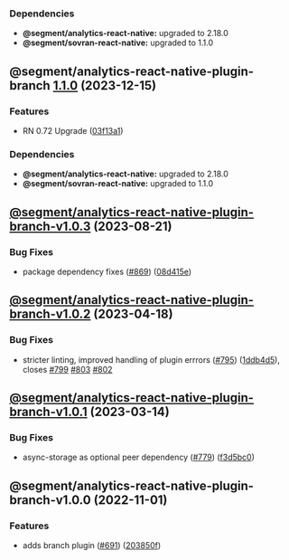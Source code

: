 ### Dependencies

* **@segment/analytics-react-native:** upgraded to 2.18.0
* **@segment/sovran-react-native:** upgraded to 1.1.0

## @segment/analytics-react-native-plugin-branch [1.1.0](https://github.com/segmentio/analytics-react-native/compare/@segment/analytics-react-native-plugin-branch-v1.0.3...@segment/analytics-react-native-plugin-branch-v1.1.0) (2023-12-15)


### Features

* RN 0.72 Upgrade ([03f13a1](https://github.com/segmentio/analytics-react-native/commit/03f13a19c79d8aaad726639de5f0327c748fed1f))



### Dependencies

* **@segment/analytics-react-native:** upgraded to 2.18.0
* **@segment/sovran-react-native:** upgraded to 1.1.0

## [@segment/analytics-react-native-plugin-branch-v1.0.3](https://github.com/segmentio/analytics-react-native/compare/@segment/analytics-react-native-plugin-branch-v1.0.2...@segment/analytics-react-native-plugin-branch-v1.0.3) (2023-08-21)


### Bug Fixes

* package dependency fixes ([#869](https://github.com/segmentio/analytics-react-native/issues/869)) ([08d415e](https://github.com/segmentio/analytics-react-native/commit/08d415e3b1cfd8499f5f6984f2859a30a851da12))

## [@segment/analytics-react-native-plugin-branch-v1.0.2](https://github.com/segmentio/analytics-react-native/compare/@segment/analytics-react-native-plugin-branch-v1.0.1...@segment/analytics-react-native-plugin-branch-v1.0.2) (2023-04-18)


### Bug Fixes

* stricter linting, improved handling of plugin errrors ([#795](https://github.com/segmentio/analytics-react-native/issues/795)) ([1ddb4d5](https://github.com/segmentio/analytics-react-native/commit/1ddb4d571df794bc7eaa5c5302ed27b90faf9a73)), closes [#799](https://github.com/segmentio/analytics-react-native/issues/799) [#803](https://github.com/segmentio/analytics-react-native/issues/803) [#802](https://github.com/segmentio/analytics-react-native/issues/802)

## [@segment/analytics-react-native-plugin-branch-v1.0.1](https://github.com/segmentio/analytics-react-native/compare/@segment/analytics-react-native-plugin-branch-v1.0.0...@segment/analytics-react-native-plugin-branch-v1.0.1) (2023-03-14)


### Bug Fixes

* async-storage as optional peer dependency ([#779](https://github.com/segmentio/analytics-react-native/issues/779)) ([f3d5bc0](https://github.com/segmentio/analytics-react-native/commit/f3d5bc024fe3ae988386aac8b9f6f3fc6d84677a))

## @segment/analytics-react-native-plugin-branch-v1.0.0 (2022-11-01)


### Features

* adds branch plugin ([#691](https://github.com/segmentio/analytics-react-native/issues/691)) ([203850f](https://github.com/segmentio/analytics-react-native/commit/203850fd8436279d2cc5aaa82a002dfa7f2a6baf))
